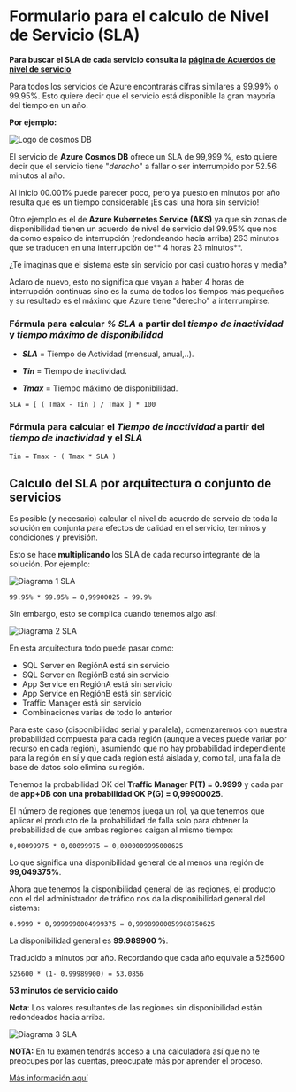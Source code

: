 # Formulario para el calculo de Nivel de Servicio (SLA)

**Para buscar el SLA de cada servicio consulta la [página de Acuerdos de nivel de servicio](https://azure.microsoft.com/es-mx/support/legal/sla/)**

Para todos los servicios de Azure encontrarás cifras similares a 99.99% o 99.95%. Esto quiere decir que el servicio está disponible la gran mayoría del tiempo en un año.

**Por ejemplo:**

![Logo de cosmos DB](/res/images/cosmos_db.png)

El servicio de **Azure Cosmos DB** ofrece un SLA de 99,999 %, esto quiere decir que el servicio tiene "*derecho*" a fallar o ser interrumpido por 52.56 minutos al año. 

Al inicio 00.001% puede parecer poco, pero ya puesto en minutos por año resulta que es un tiempo considerable ¡Es casi una hora sin servicio!

Otro ejemplo es el de **Azure Kubernetes Service (AKS)** ya que sin zonas de disponibilidad tienen un acuerdo de nivel de servicio del 99.95% que nos da como espaico de interrupción (redondeando hacia arriba) 263 minutos que se traducen en una interrupción de** 4 horas 23 minutos**. 

¿Te imaginas que el sistema este sin servicio por casi cuatro horas y media?

Aclaro de nuevo, esto no significa que vayan a haber 4 horas de interrupción continuas sino es la suma de todos los tiempos más pequeños y su resultado es el máximo que Azure tiene "derecho" a interrumpirse.

### **Fórmula para calcular _% SLA_ a partir del _tiempo de inactividad_ y _tiempo máximo de disponibilidad_**

* ***SLA*** = Tiempo de Actividad (mensual, anual,..).

* ***Tin*** = Tiempo de inactividad.

* ***Tmax*** = Tiempo máximo de disponibilidad.

~~~
SLA = [ ( Tmax - Tin ) / Tmax ] * 100
~~~
### **Fórmula para calcular el _Tiempo de inactividad_ a partir del _tiempo de inactividad_ y el _SLA_**
~~~
Tin = Tmax - ( Tmax * SLA ) 
~~~

## Calculo del SLA por arquitectura o conjunto de servicios

Es posible (y necesario) calcular el nivel de acuerdo de servcio de toda la solución en conjunta para efectos de calidad en el servicio, terminos y condiciones y previsión.

Esto se hace **multiplicando** los SLA de cada recurso integrante de la solución. Por ejemplo:

![Diagrama 1 SLA](/res/images/diagrama1_sla.jpg)

~~~
99.95% * 99.95% = 0,99900025 = 99.9%
~~~

Sin embargo, esto se complica cuando tenemos algo así:

![Diagrama 2 SLA](/res/images/diagrama2_sla.jpg)

En esta arquitectura todo puede pasar como:

- SQL Server en RegiónA está sin servicio
- SQL Server en RegiónB está sin servicio
- App Service en RegiónA está sin servicio
- App Service en RegiónB está sin servicio
- Traffic Manager está sin servicio
- Combinaciones varias de todo lo anterior

Para este caso (disponibilidad serial y paralela), comenzaremos con nuestra probabilidad compuesta para cada región (aunque a veces puede variar por recurso en cada región), asumiendo que no hay probabilidad independiente para la región en sí y que cada región está aislada y, como tal, una falla de base de datos solo elimina su región.

Tenemos la probabilidad OK del **Traffic Manager P(T) = 0.9999** y cada par de **app+DB con una probabilidad OK P(G) = 0,99900025**.

El número de regiones que tenemos juega un rol, ya que tenemos que aplicar el producto de la probabilidad de falla solo para obtener la probabilidad de que ambas regiones caigan al mismo tiempo: 

~~~
0,00099975 * 0,00099975 = 0,0000009995000625
~~~

Lo que significa una disponibilidad general de al menos una región de **99,049375%**. 

Ahora que tenemos la disponibilidad general de las regiones, el producto con el del administrador de tráfico nos da la disponibilidad general del sistema:

~~~
0.9999 * 0,9999990004999375 = 0,99989900059988750625
~~~

La disponibilidad general es **99.989900 %**.

Traducido a minutos por año. Recordando que cada año equivale a 525600 

~~~
525600 * (1- 0.99989900) = 53.0856
~~~

**53 minutos de servicio caido**

**Nota**: Los valores resultantes de las regiones sin disponibilidad están redondeados hacia arriba.

![Diagrama 3 SLA](/res/images/diagrama3_sla.jpg)

**NOTA:** En tu examen tendrás acceso a una calculadora así que no te preocupes por las cuentas, preocupate más por aprender el proceso.

[Más información aquí](https://docs.microsoft.com/en-us/azure/architecture/framework/resiliency/business-metrics#slas-for-multiregion-deployments)

